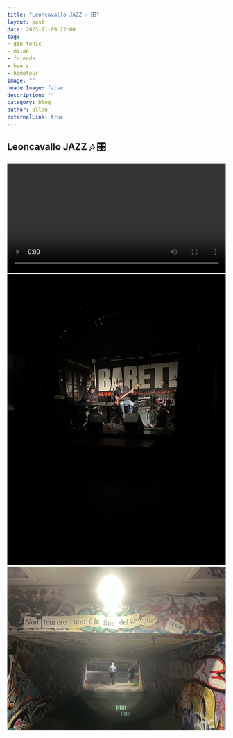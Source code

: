 ```yaml
---
title: "Leoncavallo JAZZ 🎶 🎛️"
layout: post
date: 2023-11-09 22:00
tag: 
- gin tonic
- milan
- friends
- beers
- hometour
image: ""
headerImage: false
description: ""
category: blog
author: allan
externalLink: true
---
```


## Leoncavallo JAZZ 🎶 🎛️

<div>
    <video class="fullscreen fill" width="100%" autoplay loop controls >
    <source src="https://github.com/Allan-Nava/Allan-Nava.github.io/raw/master/assets/video/leoncavallo-jazz.mp4" type="video/mp4">
    </video>

</div>

<div>
    <img class="image" src="https://github.com/Allan-Nava/Allan-Nava.github.io/blob/master/assets/images/leoncavallo-jazz.jpg?raw=true" alt="leoncavallo 2023" />


</div>


<div>
    <img class="image" src="https://github.com/Allan-Nava/Allan-Nava.github.io/blob/master/assets/images/leoncavallo-mep.jpg?raw=true" alt="leoncavallo 2023" />


</div>

